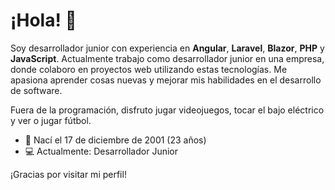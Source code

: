 # ¡Hola! 👋

Soy desarrollador junior con experiencia en **Angular**, **Laravel**, **Blazor**, **PHP** y **JavaScript**. Actualmente trabajo como desarrollador junior en una empresa, donde colaboro en proyectos web utilizando estas tecnologías. Me apasiona aprender cosas nuevas y mejorar mis habilidades en el desarrollo de software.

Fuera de la programación, disfruto jugar videojuegos, tocar el bajo eléctrico y ver o jugar fútbol.

- 🎂 Nací el 17 de diciembre de 2001 (23 años)
- 💻 Actualmente: Desarrollador Junior

¡Gracias por visitar mi perfil!
